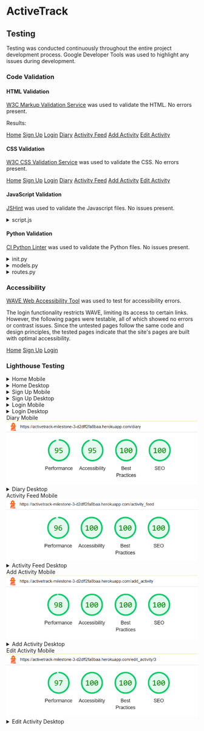 # ActiveTrack

## Testing

Testing was conducted continuously throughout the entire project development process. Google Developer Tools was used to highlight any issues during development.

### Code Validation

#### HTML Validation

[W3C Markup Validation Service](https://validator.w3.org/) was used to validate the HTML. No errors present.

Results:

[Home](https://validator.w3.org/nu/?doc=https%3A%2F%2Factivetrack-milestone-3-d2dff2fa8baa.herokuapp.com%2F)
[Sign Up](https://validator.w3.org/nu/?doc=https%3A%2F%2Factivetrack-milestone-3-d2dff2fa8baa.herokuapp.com%2Fsign-up)
[Login](https://validator.w3.org/nu/?doc=https%3A%2F%2Factivetrack-milestone-3-d2dff2fa8baa.herokuapp.com%2Flogin)
[Diary](https://validator.w3.org/nu/?doc=https%3A%2F%2Factivetrack-milestone-3-d2dff2fa8baa.herokuapp.com%2Fdiary)
[Activity Feed](https://validator.w3.org/nu/?doc=https%3A%2F%2Factivetrack-milestone-3-d2dff2fa8baa.herokuapp.com%2Factivity_feed)
[Add Activity](https://validator.w3.org/nu/?doc=https%3A%2F%2Factivetrack-milestone-3-d2dff2fa8baa.herokuapp.com%2Fadd_activity)
[Edit Activity](https://validator.w3.org/nu/?doc=https%3A%2F%2Factivetrack-milestone-3-d2dff2fa8baa.herokuapp.com%2Fedit_activity%2F2)

#### CSS Validation

[W3C CSS Validation Service](https://jigsaw.w3.org/css-validator/) was used to validate the CSS. No errors present.

[Home](https://jigsaw.w3.org/css-validator/validator?uri=https%3A%2F%2Factivetrack-milestone-3-d2dff2fa8baa.herokuapp.com%2F&profile=css3svg&usermedium=all&warning=1&vextwarning=&lang=en)
[Sign Up](https://jigsaw.w3.org/css-validator/validator?uri=https%3A%2F%2Factivetrack-milestone-3-d2dff2fa8baa.herokuapp.com%2Fsign-up&profile=css3svg&usermedium=all&warning=1&vextwarning=&lang=en)
[Login](https://jigsaw.w3.org/css-validator/validator?uri=https%3A%2F%2Factivetrack-milestone-3-d2dff2fa8baa.herokuapp.com%2Flogin&profile=css3svg&usermedium=all&warning=1&vextwarning=&lang=en)
[Diary](https://jigsaw.w3.org/css-validator/validator?uri=https%3A%2F%2Factivetrack-milestone-3-d2dff2fa8baa.herokuapp.com%2Fdiary&profile=css3svg&usermedium=all&warning=1&vextwarning=&lang=en)
[Activity Feed](https://jigsaw.w3.org/css-validator/validator?uri=https%3A%2F%2Factivetrack-milestone-3-d2dff2fa8baa.herokuapp.com%2Factivity_feed&profile=css3svg&usermedium=all&warning=1&vextwarning=&lang=en)
[Add Activity](https://jigsaw.w3.org/css-validator/validator?uri=https%3A%2F%2Factivetrack-milestone-3-d2dff2fa8baa.herokuapp.com%2Fadd_activity&profile=css3svg&usermedium=all&warning=1&vextwarning=&lang=en)
[Edit Activity](https://jigsaw.w3.org/css-validator/validator?uri=https%3A%2F%2Factivetrack-milestone-3-d2dff2fa8baa.herokuapp.com%2Fedit_activity%2F3&profile=css3svg&usermedium=all&warning=1&vextwarning=&lang=en)

#### JavaScript Validation

[JSHint](https://jshint.com/) was used to validate the Javascript files. No issues present.

<details>
<summary>script.js</summary>
<img src="activetrack/static/documents/testing/jshint-testing.png">
</details>

#### Python Validation

[CI Python Linter](https://pep8ci.herokuapp.com/) was used to validate the Python files. No issues present.

<details>
<summary>init.py</summary>
<img src="activetrack/static/documents/testing/init-testing.png">
</details>
<details>
<summary>models.py</summary>
<img src="activetrack/static/documents/testing/models-testing.png">
</details>
<details>
<summary>routes.py</summary>
<img src="activetrack/static/documents/testing/routes-testing.png">
</details>

### Accessibility

[WAVE Web Accessibility Tool](https://wave.webaim.org/) was used to test for accessibility errors.

The login functionality restricts WAVE, limiting its access to certain links. However, the following pages were testable, all of which showed no errors or contrast issues. Since the untested pages follow the same code and design principles, the tested pages indicate that the site's pages are built with optimal accessibility.

[Home](https://wave.webaim.org/report#/https://activetrack-milestone-3-d2dff2fa8baa.herokuapp.com/)
[Sign Up](https://wave.webaim.org/report#/https://activetrack-milestone-3-d2dff2fa8baa.herokuapp.com/sign-up)
[Login](https://wave.webaim.org/report#/https://activetrack-milestone-3-d2dff2fa8baa.herokuapp.com/login)

### Lighthouse Testing

<details>
<summary>Home Mobile</summary>
<img src="activetrack/static/documents/testing/home-mobile-lighthouse.png">
</details>
<details>
<summary>Home Desktop</summary>
<img src="activetrack/static/documents/testing/home-desktop-lighthouse.png">
</details>
<details>
<summary>Sign Up Mobile</summary>
<img src="activetrack/static/documents/testing/signup-mobile-lighthouse.png">
</details>
<details>
<summary>Sign Up Desktop</summary>
<img src="activetrack/static/documents/testing/signup-desktop-lighthouse.png">
</details>
<details>
<summary>Login Mobile</summary>
<img src="activetrack/static/documents/testing/login-mobile-lighthouse.png">
</details>
<details>
<summary>Login Desktop</summary>
<img src="activetrack/static/documents/testing/login-desktop-lighthouse.png">
</details>
<summary>Diary Mobile</summary>
<img src="activetrack/static/documents/testing/diary-mobile-lighthouse.png">
</details>
<details>
<summary>Diary Desktop</summary>
<img src="activetrack/static/documents/testing/diary-desktop-lighthouse.png">
</details>
<summary>Activity Feed Mobile</summary>
<img src="activetrack/static/documents/testing/activity-feed-mobile-lighthouse.png">
</details>
<details>
<summary>Activity Feed Desktop</summary>
<img src="activetrack/static/documents/testing/activity-feed-desktop-lighthouse.png">
</details>
<summary>Add Activity Mobile</summary>
<img src="activetrack/static/documents/testing/add-activity-mobile-lighthouse.png">
</details>
<details>
<summary>Add Activity Desktop</summary>
<img src="activetrack/static/documents/testing/add-activity-desktop-lighthouse.png">
</details>
<summary>Edit Activity Mobile</summary>
<img src="activetrack/static/documents/testing/edit-activity-mobile-lighthouse.png">
</details>
<details>
<summary>Edit Activity Desktop</summary>
<img src="activetrack/static/documents/testing/edit-activity-desktop-lighthouse.png">
</details>